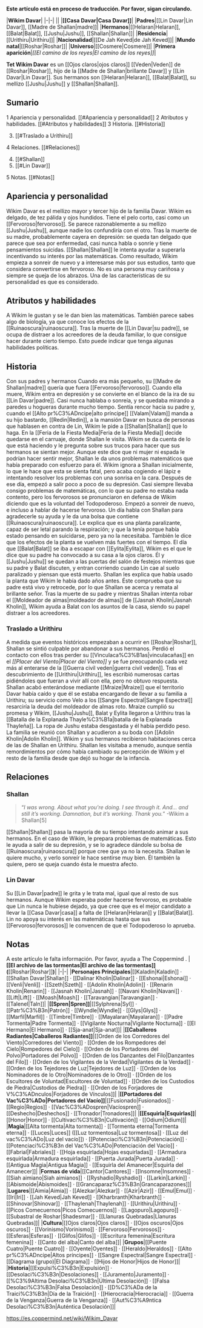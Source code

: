 **Este artículo está en proceso de traducción. Por favor, sigan circulando.**


|**Wikim Davar**|
|-|-|
||
|**[[Casa Davar\|Casa Davar]]**|
|**Padres**|[[Lin Davar\|Lin Davar]], [[Madre de Shallan\|madre]]|
|**Hermanos**|[[Helaran\|Helaran]], [[Balat\|Balat]], [[Jushu\|Jushu]], [[Shallan\|Shallan]]|
|**Residencia**|[[Urithiru\|Urithiru]]|
|**Nacionalidad**|[[De Jah Keved\|de Jah Keved]]|
|**Mundo natal**|[[Roshar\|Roshar]]|
|**Universo**|[[Cosmere\|Cosmere]]|
|**Primera aparición**|*[[El camino de los reyes\|El camino de los reyes]]*|

**Tet Wikim Davar** es un [[Ojos claros\|ojos claros]] [[Veden\|Veden]] de [[Roshar\|Roshar]], hijo de la [[Madre de Shallan\|brillante Davar]] y [[Lin Davar\|Lin Davar]].
Sus hermanos son [[Helaran\|Helaran]], [[Balat\|Balat]], su mellizo [[Jushu\|Jushu]] y [[Shallan\|Shallan]].

## Sumario

1 Apariencia y personalidad. [[#Apariencia y personalidad]] 
2 Atributos y habilidades. [[#Atributos y habilidades]] 
3 Historia. [[#Historia]] 

3. [[#Traslado a Urithiru]] 


4 Relaciones. [[#Relaciones]] 

4. [[#Shallan]] 
4. [[#Lin Davar]] 


5 Notas. [[#Notas]] 


## Apariencia y personalidad
 

Wikim Davar es el mellizo mayor y tercer hijo de la familia Davar. Wikim es delgado, de tez pálida y ojos hundidos. Tiene el pelo corto, casi como un [[Fervoroso\|fervoroso]]. Se parece razonablemente a su mellizo [[Jushu\|Jushu]], aunque nadie los confundiría con el otro.
Tras la muerte de su madre, probablemente cayera en depresión: se queda tan delgado que parece que sea por enfermedad, casi nunca habla o sonríe y tiene pensamientos suicidas. [[Shallan\|Shallan]] le intenta ayudar a superarla incentivando su interés por las matemáticas. Como resultado, Wikim empieza a sonreir de nuevo y a interesarse más por sus estudios, tanto que considera convertirse en fervoroso. No es una persona muy cariñosa y siempre se queja de los abrazos. Una de las características de su personalidad es que es considerado.

## Atributos y habilidades
A Wikim le gustan y se le dan bien las matemáticas. También parece sabes algo de biología, ya que conoce los efectos de la [[Ruinaoscura\|ruinaoscura]]. Tras la muerte de [[Lin Davar\|su padre]], se ocupa de distraer a los acreedores de la deuda familiar, lo que consigue hacer durante cierto tiempo. Esto puede indicar que tenga algunas habilidades políticas.

## Historia
  Con sus padres y hermanos
Cuando era más pequeño, su [[Madre de Shallan\|madre]] quería que fuera [[Fervoroso\|fervoroso]]. Cuando ella muere, Wikim entra en depresión y se convierte en el blanco de la ira de su [[Lin Davar\|padre]]. Casi nunca hablaba o sonreía, y se quedaba mirando a paredes u hogueras durante mucho tiempo. Sentía rencor hacia su padre y, cuando el [[Alto pr%C3%ADncipe\|alto príncipe]] [[Valam\|Valam]] manda a su hijo bastardo, [[Redin\|Redin]], a la mansión Davar en busca de personas que hablasen en contra de Lin, Wikim le pide a [[Shallan\|Shallan]] que lo haga.
En la [[Feria de la Fiesta Media\|Feria de la Fiesta Media]] decide quedarse en el carruaje, donde Shallan le visita. Wikim se da cuenta de lo que está haciendo y le pregunta sobre sus trucos para hacer que sus hermanos se sientan mejor. Aunque este dice que ni mujer ni espada le podrían hacer sentir mejor, Shallan le da unos problemas matemáticos que había preparado con esfuerzo para él. Wikim ignora a Shallan inicialmente, lo que le hace que esta se sienta fatal, pero acaba cogiendo el lápiz e intentando resolver los problemas con una sonrisa en la cara.
Después de ese día, empezó a salir poco a poco de su depresión. Casi siempre llevaba consigo problemas de matemáticas, con lo que su padre no estaba nada contento, pero los fervorosos se pronunciaron en defensa de Wikim diciendo que es la voluntad del Todopoderoso. Empezó a sonreir de nuevo, e incluso a hablar de hacerse fervoroso. Un día habla con Shallan para agradecerle su ayuda y le da una bolsa que contiene [[Ruinaoscura\|ruinaoscura]]. Le explica que es una planta paralizante, capaz de ser letal parando la respiración; y que la tenía porque había estado pensando en suicidarse, pero ya no la necesitaba. También le dice que los efectos de la planta se vuelven más fuertes con el tiempo.
El día que [[Balat\|Balat]] se iba a escapar con [[Eylita\|Eylita]], Wikim es el que le dice que su padre ha convocado a su casa a la ojos claros. Él y [[Jushu\|Jushu]] se quedan a las puertas del salón de festejos mientras que su padre y Balat discuten, y entran corriendo cuando Lin cae al suelo paralizado y piensan que está muerto. Shallan les explica que había usado la planta que Wikim le había dado años antes. Éste comprueba que su padre está vivo y retrocede, por lo que Shallan se acerca y remata al brillante señor.
Tras la muerte de su padre y mientras Shallan intenta robar el [[Moldeador de almas\|moldeador de almas]] de [[Jasnah Kholin\|Jasnah Kholin]], Wikim ayuda a Balat con los asuntos de la casa, siendo su papel distraer a los acreedores.

### Traslado a Urithiru
A medida que eventos históricos empezaban a ocurrir en [[Roshar\|Roshar]], Shallan se sintió culpable por abandonar a sus hermanos. Perdió el contacto con ellos tras perder su [[Vinculaca%C3%B1as\|vinculacañas]] en el *[[Placer del Viento\|Placer del Viento]]* y se fue preocupando cada vez más al enterarse de la [[Guerra civil veden\|guerra civil veden]]. Tras el descubrimiento de [[Urithiru\|Urithiru]], les escribió numerosas cartas pidiéndoles que fueran a vivir allí con ella, pero no obtuvo respuesta. Shallan acabó enterándose mediante [[Mraize\|Mraize]] que el territorio Davar había caído y que él se estaba encargando de llevar a su familia a Urithiru; su servicio como Velo a los [[Sangre Espectral\|Sangre Espectral]] resarciría la deuda del moldeador de almas roto.
Mraize cumplió su promesa y Wikim, [[Jushu\|Jushu]], Balat y Eylita llegaron a Urithiru tras la [[Batalla de la Explanada Thayle%C3%B1a\|batalla de la Explanada Thayleña]]. La ropa de Jushu estaba desgastada y él había perdido peso. La familia se reunió con Shallan y acudieron a su boda con [[Adolin Kholin\|Adolin Kholin]].
Wikim y sus hermanos recibieron habitaciones cerca de las de Shallan en Urithiru. Shallan les visitaba a menudo, aunque sentía remordimientos por cómo había cambiado su percepción de Wikim y el resto de la familia desde que dejó su hogar de la infancia.

## Relaciones
### Shallan
>“*I was wrong. About what you're doing. I see through it. And... and still it’s working. Damnation, but it’s working. Thank you.*”
\-Wikim a Shallan[5]


[[Shallan\|Shallan]] pasa la mayoría de su tiempo intentando animar a sus hermanos. En el caso de Wikim, le prepara problemas de matemáticas. Esto le ayuda a salir de su depresión, y se lo agradece dándole su bolsa de [[Ruinaoscura\|ruinaoscura]] porque cree que ya no la necesita. Shallan le quiere mucho, y verlo sonreír le hace sentirse muy bien. Él también la quiere, pero se queja cuando ésta le muestra afecto.

### Lin Davar
Su [[Lin Davar\|padre]] le grita y le trata mal, igual que al resto de sus hermanos. Aunque Wikim esperaba poder hacerse fervoroso, es probable que Lin nunca le hubiese dejado, ya que cree que es el mejor candidato a llevar la [[Casa Davar\|casa]] a falta de [[Helaran\|Helaran]] y [[Balat\|Balat]]. Lin no apoya su interés en las matemáticas hasta que sus [[Fervoroso\|fervorosos]] le convencen de que el Todopoderoso lo aprueba.

## Notas

A este artículo le falta información. Por favor, ayuda a The Coppermind .
|**[[El archivo de las tormentas\|El archivo de las tormentas]] (**[[Roshar\|Roshar]]**)**|
|-|-|
|**Personajes Principales**|[[Kaladin\|Kaladin]] · [[Shallan Davar\|Shallan]] · [[Dalinar Kholin\|Dalinar]] · [[Eshonai\|Eshonai]] · [[Venli\|Venli]] · [[Szeth\|Szeth]] · [[Adolin Kholin\|Adolin]] · [[Renarin Kholin\|Renarin]] · [[Jasnah Kholin\|Jasnah]] · [[Navani Kholin\|Navani]] · [[Lift\|Lift]] · [[Moash\|Moash]] · [[Taravangian\|Taravangian]] · [[Talenel\|Taln]]|
|**[[Spren\|Spren]]**|[[Sylphrena\|Syl]] · [[Patr%C3%B3n\|Patrón]] · [[Wyndle\|Wyndle]] · [[Glys\|Glys]] · [[Marfil\|Marfil]] · [[Timbre\|Timbre]] · [[Mayalaran\|Mayalaran]] · [[Padre Tormenta\|Padre Tormenta]] · [[Vigilante Nocturna\|Vigilante Nocturna]] · [[El Hermano\|El Hermano]] · [[Sja-anat\|Sja-anat]]|
|**[[Caballeros Radiantes\|Caballeros Radiantes]]**|[[Orden de los Corredores del Viento\|Corredores del Viento]] · [[Orden de los Rompedores del Cielo\|Rompedores del Cielo]] · [[Orden de los Portadores del Polvo\|Portadores del Polvo]] · [[Orden de los Danzantes del Filo\|Danzantes del Filo]] · [[Orden de los Vigilantes de la Verdad\|Vigilantes de la Verdad]] · [[Orden de los Tejedores de Luz\|Tejedores de Luz]] · [[Orden de los Nominadores de lo Otro\|Nominadores de lo Otro]] · [[Orden de los Escultores de Voluntad\|Escultores de Voluntad]] · [[Orden de los Custodios de Piedra\|Custodios de Piedra]] · [[Orden de los Forjadores de V%C3%ADnculos\|Forjadores de Vínculos]]|
|**[[Portadores del Vac%C3%ADo\|Portadores del Vacío]]**|[[Fusionado\|Fusionados]] · [[Regio\|Regios]] · [[Vac%C3%ADospren\|Vacíospren]] · [[Deshecho\|Deshechos]] · [[Tronador\|Tronadores]]|
|**[[Esquirla\|Esquirlas]]**|[[Honor\|Honor]] · [[Cultivaci%C3%B3n\|Cultivación]] · [[Odium\|Odium]]|
|**Magia**|[[Alta tormenta\|Alta tormenta]] · [[Tormenta eterna\|Tormenta eterna]] · [[Luces\|Luces]] ([[Luz tormentosa\|Luz tormentosa]] · [[Luz del vac%C3%ADo\|Luz del vacío]]) · [[Potenciaci%C3%B3n\|Potenciación]] · [[Potenciaci%C3%B3n del Vac%C3%ADo\|Potenciación del Vacío]] · [[Fabrial\|Fabriales]] · [[Hoja esquirlada\|Hojas esquirladas]] · [[Armadura esquirlada\|Armadura esquirlada]] · [[Puerta Jurada\|Puerta Jurada]] · [[Antigua Magia\|Antigua Magia]] · [[Esquirla del Amanecer\|Esquirla del Amanecer]]|
|**Formas de vida**|[[Cantor\|Cantores]] · [[Insomne\|Insomnes]] · [[Siah aimiano\|Siah aimianos]] · [[Ryshadio\|Ryshadio]] · [[Larkin\|Larkin]] · [[Abismoide\|Abismoides]] · [[Grancaparaz%C3%B3n\|Grancaparazones]]|
|**Lugares**|[[Aimia\|Aimia]] · [[Alezkar\|Alezkar]] · [[Azir\|Azir]] · [[Emul\|Emul]] · [[Iri\|Iri]] · [[Jah Keved\|Jah Keved]] · [[Kharbranth\|Kharbranth]] · [[Shinovar\|Shinovar]] · [[Thaylenah\|Thaylenah]] · [[Urithiru\|Urithiru]] · [[Picos Comecuernos\|Picos Comecuernos]] · [[Lagopuro\|Lagopuro]] · [[Subastral de Roshar\|Shadesmar]] · [[Llanuras Quebradas\|Llanuras Quebradas]]|
|**Cultura**|[[Ojos claros\|Ojos claros]] · [[Ojos oscuros\|Ojos oscuros]] · [[Vorinismo\|Vorinismo]] · [[Fervoroso\|Fervorosos]] · [[Esferas\|Esferas]] · [[Glifos\|Glifos]] · [[Escritura femenina\|Escritura femenina]] · [[Canto del alba\|Canto del alba]]|
|**Grupos**|[[Puente Cuatro\|Puente Cuatro]] · [[Oyente\|Oyentes]] · [[Heraldo\|Heraldos]] · [[Alto pr%C3%ADncipe\|Altos príncipes]] · [[Sangre Espectral\|Sangre Espectral]] · [[Diagrama (grupo)\|El Diagrama]] · [[Hijos de Honor\|Hijos de Honor]]|
|**Historia**|[[Expulsi%C3%B3n\|Expulsión]] · [[Desolaci%C3%B3n\|Desolaciones]] · [[Juramento\|Juramento]] · [[%C3%9Altima Desolaci%C3%B3n\|Última Desolación]] · [[Falsa Desolaci%C3%B3n\|Falsa Desolación]] · [[D%C3%ADa de la Traici%C3%B3n\|Día de la Traición]] · [[Hierocracia\|Hierocracia]] · [[Guerra de la Venganza\|Guerra de la Venganza]] · [[Aut%C3%A9ntica Desolaci%C3%B3n\|Auténtica Desolación]]|



https://es.coppermind.net/wiki/Wikim_Davar